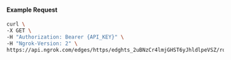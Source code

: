 <!-- Code generated for API Clients. DO NOT EDIT. -->

#### Example Request

```bash
curl \
-X GET \
-H "Authorization: Bearer {API_KEY}" \
-H "Ngrok-Version: 2" \
https://api.ngrok.com/edges/https/edghts_2uBNzCr4lmjGHST6yJhldlpeVSZ/routes/edghtsrt_2uBNzFwIK90kJV0reRepueqypw9/response_headers
```
